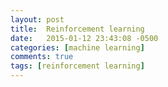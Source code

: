 ```yaml
---
layout: post
title:  Reinforcement learning
date:   2015-01-12 23:43:08 -0500
categories: [machine learning]
comments: true
tags: [reinforcement learning]
---
```



